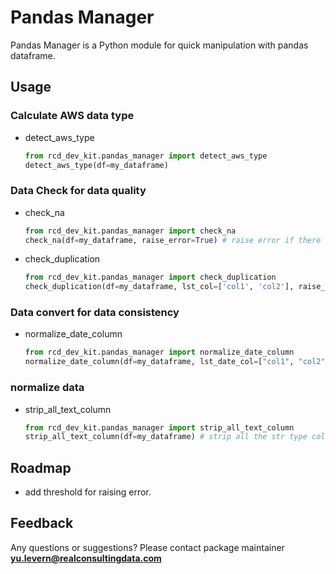 # Pandas Manager
Pandas Manager is a Python module for quick manipulation with pandas dataframe.

## Usage
### Calculate AWS data type
* detect_aws_type
    ```python
    from rcd_dev_kit.pandas_manager import detect_aws_type
    detect_aws_type(df=my_dataframe)
    ```

### Data Check for data quality
* check_na
    ```python
    from rcd_dev_kit.pandas_manager import check_na
    check_na(df=my_dataframe, raise_error=True) # raise error if there is any NA
    ```

* check_duplication
    ```python
    from rcd_dev_kit.pandas_manager import check_duplication
    check_duplication(df=my_dataframe, lst_col=['col1', 'col2'], raise_error=True) # raise error if there is any duplicates
    ```
    
### Data convert for data consistency
* normalize_date_column
    ```python
    from rcd_dev_kit.pandas_manager import normalize_date_column
    normalize_date_column(df=my_dataframe, lst_date_col=["col1", "col2"], parse_format=None, display_format="%Y-%m-%d") # raise error if there is any NA
    ```

### normalize data
* strip_all_text_column
    ```python
    from rcd_dev_kit.pandas_manager import strip_all_text_column
    strip_all_text_column(df=my_dataframe) # strip all the str type columns in dataframe
    ```

## Roadmap
* add threshold for raising error.

## Feedback
Any questions or suggestions?
Please contact package maintainer **yu.levern@realconsultingdata.com**
